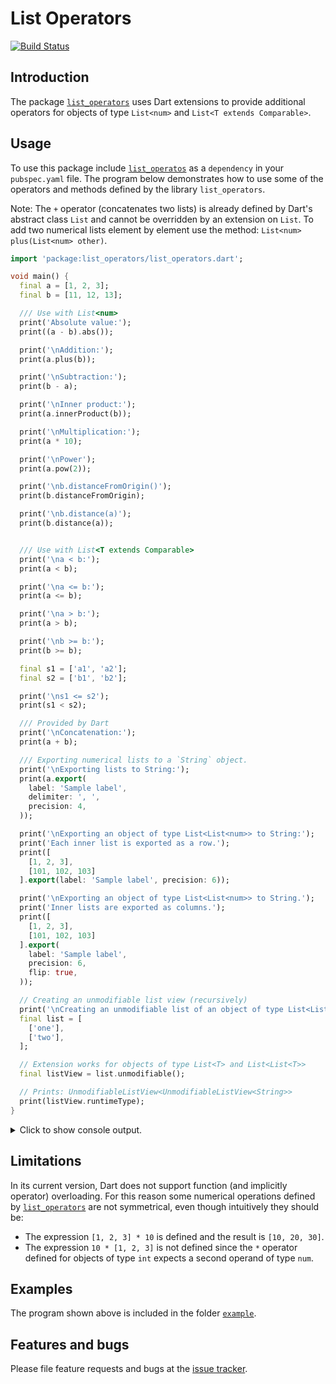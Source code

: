 # List Operators
[![Build Status](https://travis-ci.com/simphotonics/list_operators.svg?branch=main)](https://travis-ci.com/simphotonics/list_operators)

## Introduction
The package [`list_operators`][list_operators] uses Dart extensions to provide additional operators for objects of type `List<num>` and `List<T extends Comparable>`.

## Usage
To use this package include [`list_operatos`][list_operators] as a `dependency` in your `pubspec.yaml` file.
The program below demonstrates how to use some of the operators and methods defined by the library `list_operators`.

Note: The `+` operator (concatenates two lists) is already defined by Dart's abstract class `List` and
cannot be overridden by an extension on `List`.
To add two numerical lists element by element use the method: `List<num> plus(List<num> other)`.


```Dart
import 'package:list_operators/list_operators.dart';

void main() {
  final a = [1, 2, 3];
  final b = [11, 12, 13];

  /// Use with List<num>
  print('Absolute value:');
  print((a - b).abs());

  print('\nAddition:');
  print(a.plus(b));

  print('\nSubtraction:');
  print(b - a);

  print('\nInner product:');
  print(a.innerProduct(b));

  print('\nMultiplication:');
  print(a * 10);

  print('\nPower');
  print(a.pow(2));

  print('\nb.distanceFromOrigin()');
  print(b.distanceFromOrigin);

  print('\nb.distance(a)');
  print(b.distance(a));


  /// Use with List<T extends Comparable>
  print('\na < b:');
  print(a < b);

  print('\na <= b:');
  print(a <= b);

  print('\na > b:');
  print(a > b);

  print('\nb >= b:');
  print(b >= b);

  final s1 = ['a1', 'a2'];
  final s2 = ['b1', 'b2'];

  print('\ns1 <= s2');
  print(s1 < s2);

  /// Provided by Dart
  print('\nConcatenation:');
  print(a + b);

  /// Exporting numerical lists to a `String` object.
  print('\nExporting lists to String:');
  print(a.export(
    label: 'Sample label',
    delimiter: ', ',
    precision: 4,
  ));

  print('\nExporting an object of type List<List<num>> to String:');
  print('Each inner list is exported as a row.');
  print([
    [1, 2, 3],
    [101, 102, 103]
  ].export(label: 'Sample label', precision: 6));

  print('\nExporting an object of type List<List<num>> to String.');
  print('Inner lists are exported as columns.');
  print([
    [1, 2, 3],
    [101, 102, 103]
  ].export(
    label: 'Sample label',
    precision: 6,
    flip: true,
  ));

  // Creating an unmodifiable list view (recursively)
  print('\nCreating an unmodifiable list of an object of type List<List<T>>:');
  final list = [
    ['one'],
    ['two'],
  ];

  // Extension works for objects of type List<T> and List<List<T>>
  final listView = list.unmodifiable();

  // Prints: UnmodifiableListView<UnmodifiableListView<String>>
  print(listView.runtimeType);
}

```
<details><summary> Click to show console output.</summary>

```Console

dan@nano:~/list_operators$ dart example/bin/example.dart
Absolute value:
[10, 10, 10]

Addition:
[12, 14, 16]

Subtraction:
[10, 10, 10]

Scalar product:
74

Multiplication:
[10, 20, 30]

Power
[1, 4, 9]

b.distanceFromOrigin()
20.83266665599966

b.distance(a)
17.320508075688775

a < b:
true

a <= b:
true

a > b:
false

b >= b:
true

s1 <= s2
true

Concatenation:
[1, 2, 3, 11, 12, 13]

Exporting lists to String:
Sample label
1.000,
2.000,
3.000,


Exporting an object of type List<List<num>> to String:
Each inner list is exported as a row.
Sample label
1.00000 2.00000 3.00000
101.000 102.000 103.000


Exporting an object of type List<List<num>> to String.
Inner lists are exported as columns.
Sample label
1.00000 101.000
2.00000 102.000
3.00000 103.000


Creating an unmodifiable list view of an object of type List<List<T>>:
[[one], [two]]   runtimeType: UnmodifiableListView<UnmodifiableListView<String>>

```

</details>


## Limitations

In its current version, Dart does not support function (and implicitly operator) overloading.
For this reason some numerical operations defined by [`list_operators`][list_operators]
are not symmetrical, even though intuitively they should be:
- The expression `[1, 2, 3] * 10` is defined and the result is `[10, 20, 30]`.
- The expression `10 * [1, 2, 3]` is not defined since the `*` operator defined for objects of type `int`
expects a second operand of type `num`.

## Examples

The program shown above is included in the folder [`example`](example).

## Features and bugs

Please file feature requests and bugs at the [issue tracker][tracker].

[tracker]: https://github.com/simphotonics/list_operators/issues

[list_operators]: https://pub.dev/packages/list_operators
